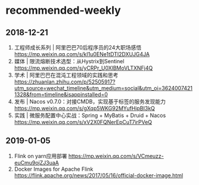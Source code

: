 # recommended-weekly
## 2018-12-21
1. 工程师成长系列 | 阿里巴巴70后程序员的24大职场感悟
https://mp.weixin.qq.com/s/kI1u0ENe1tDTI2DXUJG4JA
2. 媒体 | 限流熔断技术选型：从Hystrix到Sentinel
https://mp.weixin.qq.com/s/yCRPr_U0XlBMoVLTXNFj4Q
3. 学术 | 阿里巴巴在混沌工程领域的实践和思考
https://zhuanlan.zhihu.com/p/52505917?utm_source=wechat_timeline&utm_medium=social&utm_oi=36240074211328&from=timeline&isappinstalled=0
4. 发布 | Nacos v0.7.0：对接CMDB，实现基于标签的服务发现能力
https://mp.weixin.qq.com/s/gXqp5WKG92MYufHipBI3kQ
5. 实践 | 微服务配置中心实战：Spring + MyBatis + Druid + Nacos
https://mp.weixin.qq.com/s/xV2X0FQNerEpCuT7irPVeQ
## 2019-01-05
1. Flink on yarn应用部署
https://mp.weixin.qq.com/s/VCmeuzz-euCmu9ojZJ3uaA
2. Docker Images for Apache Flink
https://flink.apache.org/news/2017/05/16/official-docker-image.html